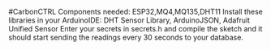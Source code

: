 #CarbonCTRL
Components needed:
ESP32,MQ4,MQ135,DHT11
Install these libraries in your ArduinoIDE:
DHT Sensor Library, ArduinoJSON, Adafruit Unified Sensor
Enter your secrets in secrets.h and compile the sketch and it should start sending the readings every 30 seconds to your database.
